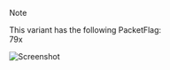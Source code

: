> [!NOTE]  
> This variant has the following PacketFlag:  
> 79x  
  
![Screenshot](https://raw.githubusercontent.com/Cryakl/Ultimate-RAT-Collection/refs/heads/main/Gh0stCringe/GHOSTSpeedVersion/Screenshot.png)
